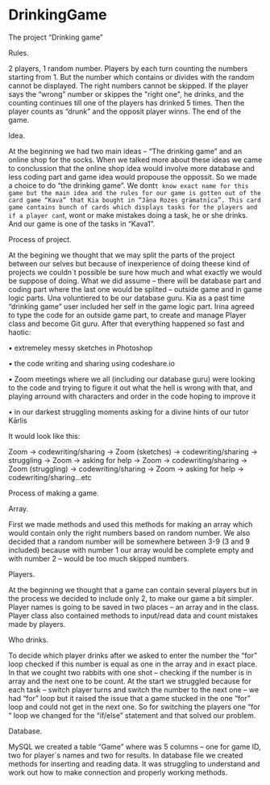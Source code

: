 # DrinkingGame

The project “Drinking game”

Rules.

2 players, 1 random number. Players by each turn counting the numbers starting from 1. But the number which contains or divides with the random cannot be displayed. The right numbers cannot be skipped. If the player says the “wrong” number or skippes the "right one", he drinks, and the counting continues till one of the players has drinked 5 times. Then the player counts as “drunk” and the opposit player winns. The end of the game.

Idea.

At the beginning we had two main ideas – “The drinking game” and an online shop for the socks. When we talked more about these ideas we came to conclussion that the online shop idea would involve more database and less coding part and game idea would propouse the oppossit. So we made a choice to do “the drinking game”.
We dont`t know exact name for this game but the main idea and the rules for our game is gotten out of the card game “Kava” that Kia bought in “Jāņa Rozes grāmatnīca”. This card game contains bunch of cards which displays tasks for the players and if a player can`t, wont or make mistakes doing a task, he or she drinks. And our game is one of the tasks in “Kava1”.

Process of project.

At the begining we thought that we may split the parts of the project between our selves but because of inexperience of doing theese kind of projects we couldn`t possible be sure how much and what exactly we would be suppose of doing. What we did assume – there will be database part and coding part where the last one would be splited – outside game and in game logic parts. Una voluntiered to be our database guru. Kia as a past time “drinking game” user included her self in the game logic part. Irina agreed to type the code for an outside game part, to create and manage Player class and become Git guru. After that everything happened so fast and haotic:

•	extremeley messy sketches in Photoshop

•	the code writing and sharing using codeshare.io

•	Zoom meetings where we all (including our database guru) were looking to the code and trying to figure it out what the hell is wrong with that, and playing arround with characters and order in the code hoping to improve it

•	in our darkest struggling moments asking for a divine hints of our tutor Kārlis

It would look like this:

Zoom -> codewriting/sharing -> Zoom (sketches) ->  codewriting/sharing -> struggling -> Zoom -> asking for help -> Zoom -> codewriting/sharing -> Zoom (struggling) -> codewriting/sharing -> Zoom -> asking for help -> codewriting/sharing...etc

Process of making a game.

Array.

First we made methods and used this methods for making an array which would contain only the right numbers based on random number. We also decided that a random number will be somewhere between 3-9 (3 and 9 included) because with number 1 our array would be complete empty and with number 2 – would be too much skipped numbers.

Players.

At the beginning we thought that a game can contain several players but in the process we decided to include only 2, to make our game a bit simpler. Player names is going to be saved in two places – an array and in the class. Player class also contained methods to input/read data and count mistakes made by players.



Who drinks.

To decide which player drinks after we asked to enter the number the “for” loop checked if this number is equal as one in the array and in exact place. In that we cought two rabbits with one shot – checking if the number is in array and the next one to be count. At the start we struggled because for each task – switch player turns and switch the number to the next one – we had “for” loop but it raised the issue that a game stucked in the one “for” loop and could not get in the next one. So for switching the players one “for “ loop we changed for the “if/else” statement and that solved our problem.

Database.

MySQL we created a table “Game” where was 5 columns – one for game ID, two for player`s names and two for results. In database file we created methods for inserting and reading data. It was struggling to understand and work out how to make connection and properly working methods.
